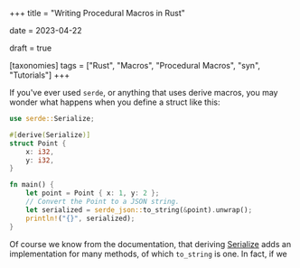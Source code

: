 +++
title = "Writing Procedural Macros in Rust"

date = 2023-04-22

draft = true

[taxonomies]
	tags = ["Rust", "Macros", "Procedural Macros", "syn", "Tutorials"]
+++

If you've ever used `serde`, or anything that uses derive macros, you may wonder what happens when you define a struct like this:

```rust
use serde::Serialize;

#[derive(Serialize)]
struct Point {
    x: i32,
    y: i32,
}

fn main() {
    let point = Point { x: 1, y: 2 };
    // Convert the Point to a JSON string.
    let serialized = serde_json::to_string(&point).unwrap();
    println!("{}", serialized);
}
```

Of course we know from the documentation, that deriving [Serialize](https://docs.rs/serde/latest/serde/trait.Serialize.html) adds an 
implementation for many methods, of which `to_string` is one. In fact, if we 


